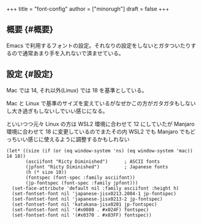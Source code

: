 +++
title = "font-config"
author = ["minorugh"]
draft = false
+++

## 概要 {#概要}

Emacs で利用するフォントの設定。それなりの設定をしないとガタついたりするので通常あまり手を入れないで済ませている。


## 設定 {#設定}

Mac では 14, それ以外(Linux) では 18 を基準としている。

Mac と Linux で基準のサイズを変えているがなぜかこの方がガタガタもしないし大き過ぎもしないしでいい感じになる。

といいつつ元々 Linux の方は WSL2 環境に合わせて 12 にしていたが
Manjaro 環境に合わせて 18 に変更しているのでまたその内 WSL2 でも Manjaro でもどっちいい感じに使えるように調整するかもしれない

```emacs-lisp
(let* ((size (if (or (eq window-system 'ns) (eq window-system 'mac)) 14 18))
	   (asciifont "Ricty Diminished")      ; ASCII fonts
	   (jpfont "Ricty Diminished")         ; Japanese fonts
	   (h (* size 10))
	   (fontspec (font-spec :family asciifont))
	   (jp-fontspec (font-spec :family jpfont)))
  (set-face-attribute 'default nil :family asciifont :height h)
  (set-fontset-font nil 'japanese-jisx0213.2004-1 jp-fontspec)
  (set-fontset-font nil 'japanese-jisx0213-2 jp-fontspec)
  (set-fontset-font nil 'katakana-jisx0201 jp-fontspec)
  (set-fontset-font nil '(#x0080 . #x024F) fontspec)
  (set-fontset-font nil '(#x0370 . #x03FF) fontspec))
```
